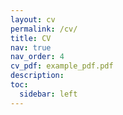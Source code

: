 ```yaml
---
layout: cv
permalink: /cv/
title: CV
nav: true
nav_order: 4
cv_pdf: example_pdf.pdf
description: 
toc:
  sidebar: left
---
```

